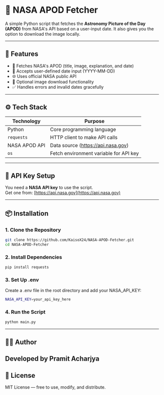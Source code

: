 # 🌌 NASA APOD Fetcher

A simple Python script that fetches the **Astronomy Picture of the Day (APOD)** from NASA's API based on a user-input date. It also gives you the option to download the image locally.

---

## 📌 Features

- 🔭 Fetches NASA's APOD (title, image, explanation, and date)
- 📅 Accepts user-defined date input (YYYY-MM-DD)
- 🌐 Uses official NASA public API
- 💾 Optional image download functionality
- ✅ Handles errors and invalid dates gracefully

---

## ⚙️ Tech Stack

| **Technology** | **Purpose**                                      |
|----------------|--------------------------------------------------|
| Python         | Core programming language                        |
| `requests`     | HTTP client to make API calls                    |
| NASA APOD API  | Data source (https://api.nasa.gov)               |
| `os`           | Fetch environment variable for API key           |

---

## 🔐 API Key Setup

You need a **NASA API key** to use the script.  
Get one from: [https://api.nasa.gov](https://api.nasa.gov)

---
## 📦 Installation

### 1. Clone the Repository

```bash
git clone https://github.com/KaisoX24/NASA-APOD-Fetcher.git
cd NASA-APOD-Fetcher
```
### 2. Install Dependencies

```bash
pip install requests
```
### 3. Set Up .env
Create a .env file in the root directory and add your NASA_API_KEY:
```bash
NASA_API_KEY=your_api_key_here
```
### 4. Run the Script
```bash
python main.py
```
---
## 🧑‍💻 Author
Developed by Pramit Acharjya
---
## 🪪 License
MIT License — free to use, modify, and distribute.
